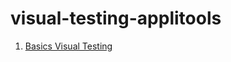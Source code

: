 # visual-testing-applitools

1. [Basics Visual Testing](https://github.com/ganeshk627/visual-testing-applitools/tree/basics)
